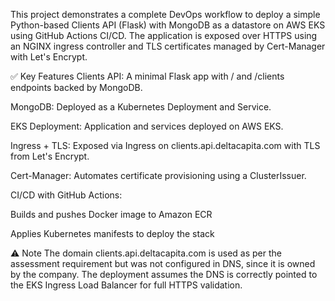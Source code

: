 This project demonstrates a complete DevOps workflow to deploy a simple Python-based Clients API (Flask) with MongoDB as a datastore on AWS EKS using GitHub Actions CI/CD. The application is exposed over HTTPS using an NGINX ingress controller and TLS certificates managed by Cert-Manager with Let's Encrypt.

✅ Key Features
Clients API: A minimal Flask app with / and /clients endpoints backed by MongoDB.

MongoDB: Deployed as a Kubernetes Deployment and Service.

EKS Deployment: Application and services deployed on AWS EKS.

Ingress + TLS: Exposed via Ingress on clients.api.deltacapita.com with TLS from Let's Encrypt.

Cert-Manager: Automates certificate provisioning using a ClusterIssuer.

CI/CD with GitHub Actions:

Builds and pushes Docker image to Amazon ECR

Applies Kubernetes manifests to deploy the stack

⚠️ Note
The domain clients.api.deltacapita.com is used as per the assessment requirement but was not configured in DNS, since it is owned by the company. The deployment assumes the DNS is correctly pointed to the EKS Ingress Load Balancer for full HTTPS validation.